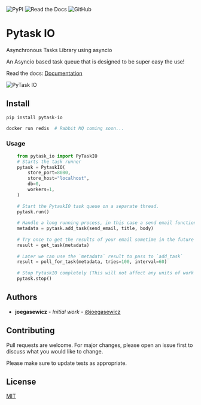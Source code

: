 ![PyPI](https://img.shields.io/pypi/v/pytask-io)
![Read the Docs](https://img.shields.io/readthedocs/pytask-io)
![GitHub](https://img.shields.io/github/license/joegasewicz/pytask_io)

# Pytask IO


Asynchronous Tasks Library using asyncio

An Asyncio based task queue that is designed to be super easy the use!

Read the docs: [Documentation](https://pytask-io.readthedocs.io/en/latest/)

![PyTask IO](assets/Group.png?raw=true "Title")

## Install
```bash
pip install pytask-io

docker run redis  # Rabbit MQ coming soon...

```


### Usage

```python
    from pytask_io import PyTaskIO
    # Starts the task runner
    pytask = PytaskIO(
        store_port=8080,
        store_host="localhost",
        db=0,
        workers=1,
    )
    
    # Start the PytaskIO task queue on a separate thread.
    pytask.run()
    
    # Handle a long running process, in this case a send email function
    metadata = pytask.add_task(send_email, title, body)
    
    # Try once to get the results of your email sometime in the future
    result = get_task(metadata)
    
    # Later we can use the `metadata` result to pass to `add_task`
    result = poll_for_task(metadata, tries=100, interval=60)
    
    # Stop PytaskIO completely (This will not affect any units of work that haven't yet executed)
    pytask.stop()

```

## Authors

* **joegasewicz** - *Initial work* - [@joegasewicz](https://twitter.com/joegasewicz)

## Contributing
Pull requests are welcome. For major changes, please open an issue first to discuss what you would like to change.

Please make sure to update tests as appropriate.

## License
[MIT](https://choosealicense.com/licenses/mit/)
